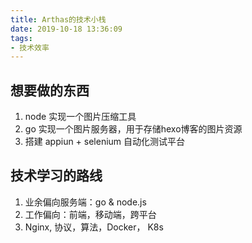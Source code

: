 ```yaml
---
title: Arthas的技术小栈
date: 2019-10-18 13:36:09
tags:
- 技术效率
---
```


## 想要做的东西
1. node 实现一个图片压缩工具
2. go 实现一个图片服务器，用于存储hexo博客的图片资源
3. 搭建 appiun + selenium 自动化测试平台

## 技术学习的路线
1. 业余偏向服务端：go & node.js
2. 工作偏向：前端，移动端，跨平台
3. Nginx, 协议，算法，Docker， K8s



